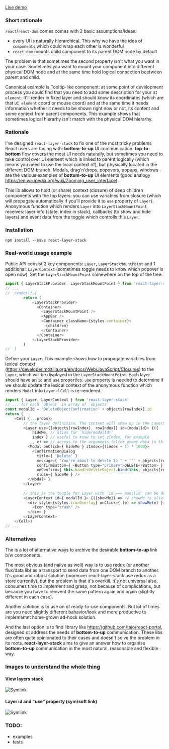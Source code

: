 [Live demo](https://fckt.github.io/react-layer-stack/)

### Short rationale
`react`/`react-dom` comes comes with 2 basic assumptions/ideas:
- every UI is naturally hierarchical. This why we have the idea of `components` which could wrap each other is wonderful
- `react-dom` mounts child component to its parent DOM node by default

The problem is that sometimes the second property isn't what you want in your case. Sometimes you want to mount your component into different physical DOM node and at the same time hold logical connection beetween parent and child.

Canonical example is Tooltip-like component: at some point of development process you could find that you need to add some description for your `UI element`: it'll render in fixed layer and should know its coordinates (which are that `UI element` coord or mouse coord) and at the same time it needs information whether it needs to be shown right now or not, its content and some context from parent components. This example shows that sometimes logical hierarhy isn't match with the physical DOM hierarhy.


### Rationale

I've designed `react-layer-stack` to fix one of the most tricky problems React users are facing with: **bottom-to-up** UI communication. **top-to-bottom** flow covers the most UI needs naturally, but sometimes you need to take control over UI element which is linked to parent logically (which means you need to use the local context of), but physically located in the different DOM branch. Modals, drag'n'drops, popovers, popups, windows - are the various examples of **bottom-to-up** UI elements (good analogy https://en.wikipedia.org/wiki/Zooming_user_interface).

This lib allows to hold (or share) context (closure) of deep children components with the top layers: you can use variables from closure (which will propagate automatically if you'll provide it to `use` property of `Layer`). Anonymous function which renders `Layer` into `LayerStackMountPoint` receives: layer info (state, index in stack), callbacks (to show and hide layers) and event data from the toggle which controlls this `Layer`.

### Installation
```
npm install --save react-layer-stack
```

### Real-world usage example

Public API consist 2 key components: `Layer`, `LayerStackMountPoint` and 1 additional: `LayerContext` (sometimes toggle needs to know which popover is open now).
Set the `LayerStackMountPoint` somewhere on the top of the tree:

```javascript
import { LayerStackProvider, LayerStackMountPoint } from 'react-layer-stack'
// ...
//  render() {
        return (
            <LayerStackProvider>
              <Container>
                <LayerStackMountPoint />
                <AppBar />
                <Container className={styles.container}>
                  {children}
                </Container>
              </Container>
            </LayerStackProvider>
        )
//  }
```

Define your `Layer`. This example shows how to propagate variables from lexical context (https://developer.mozilla.org/en/docs/Web/JavaScript/Closures) to the `Layer`, which will be displayed in the `LayerStackMountPoint`. Each layer should have an `id` and `use` properties. `use` property is needed to determine if we should update the lexical context of the anonymous function which renders `Modal` into `Layer` if `Cell` is re-rendered.

```javascript
import { Layer, LayerContext } from 'react-layer-stack'
// ... for each `object` in array of `objects`
const modalId = 'DeleteObjectConfirmation' + objects[rowIndex].id
return (
    <Cell {...props}>
        // the layer definition. The content will show up in the LayerStackMountPoint when `show(modalId)` be fired in LayerContext
        <Layer use={[objects[rowIndex], rowIndex]} id={modalId}> {({
            hideMe, // alias for `hide(modalId)`
            index } // useful to know to set zIndex, for example
            , e) => // access to the arguments (click event data in this example)
          <Modal onClick={ hideMe } zIndex={(index + 1) * 1000}>
            <ConfirmationDialog
              title={ 'Delete' }
              message={ "You're about to delete to " + '"' + objects[rowIndex].name + '"' }
              confirmButton={ <Button type="primary">DELETE</Button> }
              onConfirm={ this.handleDeleteObject.bind(this, objects[rowIndex].name, hideMe) } // hide after confirmation
              close={ hideMe } />
          </Modal> }
        </Layer>
        
        // this is the toggle for Layer with `id === modalId` can be defined everywhere in the components tree
        <LayerContext id={ modalId }> {({showMe}) => // showMe is alias for `show(modalId)`
          <div style={styles.iconOverlay} onClick={ (e) => showMe(e) }> // additional arguments can be passed (like event)
            <Icon type="trash" />
          </div> }
        </LayerContext>
    </Cell>)
// ...
```

### Alternatives
The is a lot of alternative ways to archive the desirable **bottom-to-up** link b/w components.

The most obvious (and naiive as well) way is to use redux (or another flux/data lib) as a transport to send data from one DOM branch to another. It's good and robust solution (moreover react-layer-stack use redux as a store [currently](https://github.com/fckt/react-layer-stack/blob/master/README.md#one-important-thing-to-know)), but the problem is that it's  overkill. It's not universal also, consumes time to implement and grasp, not because of complications, but because you have to reinvent the same pattern again and again (slightly different in each case).

Another solution is to use on of ready-to-use components. But lot of times are you need slightly different bahavior/look and more productive to implememnt home-grown ad-hock solution.

And the last option is to find library like https://github.com/tajo/react-portal, designed ot address the needs of **bottom-to-up** communication. These libs are often quite opinionated to their cases and doesn't solve the problem in its roots. **react-layer-stack** aims to give an answer how to organise **bottom-to-up** communication in the most natural, reasonable and flexible way.

### Images to understand the whole thing
#### View layers stack
![Symlink](http://cfs6.tistory.com/upload_control/download.blog?fhandle=YmxvZzE1NzczMkBmczYudGlzdG9yeS5jb206L2F0dGFjaC8wLzEzMDAwMDAwMDAyMi5qcGc%3D)

#### Layer id and "use" property (sym/soft link)
![Symlink](http://1.bp.blogspot.com/-gZMz1nF3GC0/UiyehOS_bWI/AAAAAAAABQI/BpYyEtadcEg/s640/profiles1.png)

### TODO:
* examples
* tests

